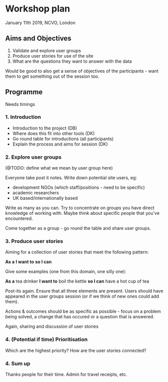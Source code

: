 Workshop plan
=============

January 11th 2019, NCVO, London

Aims and Objectives
-------------------

1. Validate and explore user groups
2. Produce user stories for use of the site
3. What are the questions they want to answer with the data

Would be good to also get a sense of objectives of the participants - want them
to get something out of the session too.

Programme
---------

Needs timings

### 1. Introduction

- Introduction to the project (DB)
- Where does this fit into other tools (DK)
- Go round table for introductions (all participants)
- Explain the process and aims for session (DK)

### 2. Explore user groups

(@TODO: define what we mean by user group here)

Everyone take post it notes. Write down potential site users, eg: 

- development NGOs (which staff/positions - need to be specific)
- academic researchers
- UK based/internationally based
 
Write as many as you can. Try to concentrate on groups you have direct knowledge of working with.
Maybe think about specific people that you've encountered.

Come together as a group - go round the table and share user groups. 

### 3. Produce user stories

Aiming for a collection of user stories that meet the following pattern:

**As a** <USER> **I want to** <PERFORM ACTION> **so I can** <ACCOMPLISH SOMETHING>

Give some examples (one from this domain, one silly one):

**As a** tea drinker **I want to** boil the kettle **so I can** have a hot cup of tea

Post-its again. Ensure that all three elements are present. Users should have appeared in the 
user groups session (or if we think of new ones could add them). 

Actions & outcomes should be as specific as possible - focus on a problem being solved, a change
that has occured or a question that is answered.

Again, sharing and discussion of user stories

### 4. (Potential if time) Prioritisation

Which are the highest priority? How are the user stories connected?

### 4. Sum up

Thanks people for their time. Admin for travel receipts, etc.

